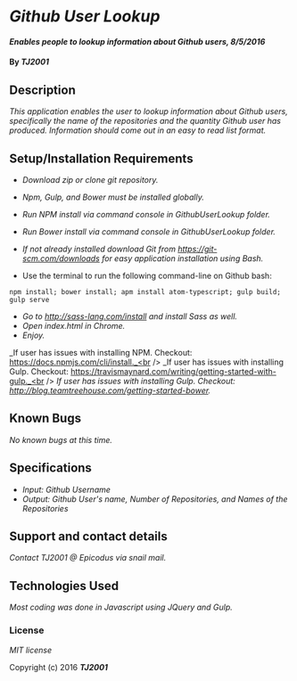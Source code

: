 # _Github User Lookup_

#### _Enables people to lookup information about Github users, 8/5/2016_

#### By _**TJ2001**_

## Description

_This application enables the user to lookup information about Github users, specifically the name of the repositories and the quantity Github user has produced. Information should come out in an easy to read list format._

## Setup/Installation Requirements

* _Download zip or clone git repository._
* _Npm, Gulp, and Bower must be installed globally._
* _Run NPM install via command console in GithubUserLookup folder._
* _Run Bower install via command console in GithubUserLookup folder._
* _If not already installed download Git from https://git-scm.com/downloads for easy application installation using Bash._

* Use the terminal to run the following command-line on Github bash:
```
npm install; bower install; apm install atom-typescript; gulp build; gulp serve
```
* _Go to http://sass-lang.com/install and install Sass as well._
* _Open index.html in Chrome._
* _Enjoy._

_If user has issues with installing NPM. Checkout: https://docs.npmjs.com/cli/install._<br />
_If user has issues with installing Gulp. Checkout: https://travismaynard.com/writing/getting-started-with-gulp._<br />
_If user has issues with installing Gulp. Checkout: http://blog.teamtreehouse.com/getting-started-bower._

## Known Bugs

_No known bugs at this time._

## Specifications

* _Input: Github Username_
* _Output: Github User's name, Number of Repositories, and Names of the Repositories_

## Support and contact details

_Contact TJ2001 @ Epicodus via snail mail._

## Technologies Used

_Most coding was done in Javascript using JQuery and Gulp._

### License

*MIT license*

Copyright (c) 2016 **_TJ2001_**
